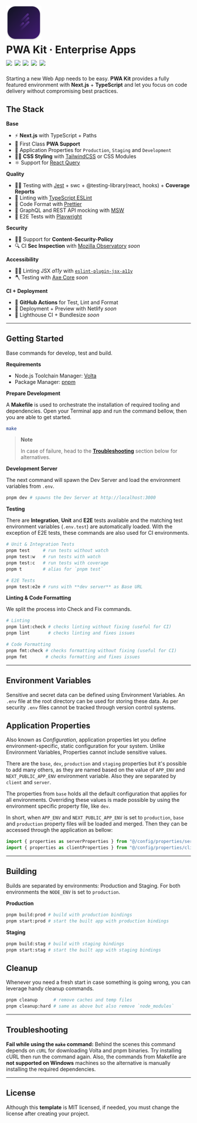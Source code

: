 <h1>
  <img src="./.github/projecticon.svg" width="96" alt="an icon with tones of purple background and 4 lines representing a fast motion." />
  <div>
    PWA Kit · Enterprise Apps
    <div>
      <img src="https://img.shields.io/badge/TypeScript-Next.js%20-white.svg" />
      <img src="https://img.shields.io/badge/Testing-Jest-pink.svg" />
      <img src="https://img.shields.io/badge/Format-Prettier-coral.svg" />
      <img src="https://img.shields.io/badge/Linting-TypeScript_ESLint-blue.svg" />
      <img src="https://img.shields.io/badge/Node.js-v16.15.1-gren.svg" />
    </div>
  </div>
</h1>

Starting a new Web App needs to be easy. **PWA Kit** provides a fully featured environment with **Next.js** + **TypeScript** and let you focus on code delivery without compromising best practices.

## The Stack

**Base**

- ⚡️ **Next.js** with TypeScript + Paths
- 📱 First Class **PWA Support**
- 🍃 Application Properties for `Production`, `Staging` and `Development`
- 👩‍🎤 **CSS Styling** with [TailwindCSS](https://tailwindcss.com) or CSS Modules
- ⚛️ Support for [React Query](https://react-query.tanstack.com)

**Quality**

- 🧑‍🔬 Testing with [Jest](https://jestjs.io) + swc + @testing-library(react, hooks) + **Coverage Reports**
- 🐞 Linting with [TypeScript ESLint](https://typescript-eslint.io)
- 📝 Code Format with [Prettier](https://prettier.io)
- 🥸 GraphQL and REST API mocking with [MSW](https://mswjs.io)
- 🌲 E2E Tests with [Playwright](https://playwright.dev/)

**Security**

- 👮‍♂️ Support for **Content-Security-Policy**
- 🔍 CI **Sec Inspection** with [Mozilla Observatory](https://observatory.mozilla.org/) _soon_

**Accessibility**

- 🧏‍♀️ Linting JSX _a11y_ with [`eslint-plugin-jsx-a11y`](https://www.npmjs.com/package/eslint-plugin-jsx-a11y)
- 🪓 Testing with [Axe Core](https://github.com/dequelabs/axe-core) _soon_

**CI + Deployment**

- 📍 **GitHub Actions** for Test, Lint and Format
- 🚀 Deployment + Preview with Netlify _soon_
- 🚥 Lighthouse CI + Bundlesize _soon_

---

## Getting Started

Base commands for develop, test and build.

**Requirements**

- Node.js Toolchain Manager: [Volta](https://volta.sh)
- Package Manager: [pnpm](https://pnpm.io/installation)

**Prepare Development**

A **Makefile** is used to orchestrate the installation of required tooling and dependencies. Open your Terminal app and run the command bellow, then you are able to get started.

```sh
make
```

> **Note**
>
> In case of failure, head to the [**Troubleshooting**](#troubleshooting) section below for alternatives.

**Development Server**

The next command will spawn the Dev Server and load the environment variables from `.env`.

```sh
pnpm dev # spawns the Dev Server at http://localhost:3000
```

**Testing**

There are **Integration**, **Unit** and **E2E** tests available and the matching test environment variables (`.env.test`) are automatically loaded. With the exception of E2E tests, these commands are also used for CI environments.

```sh
# Unit & Integration Tests
pnpm test     # run tests without watch
pnpm test:w   # run tests with watch
pnpm test:c   # run tests with coverage
pnpm t        # alias for `pnpm test`
```

```sh
# E2E Tests
pnpm test:e2e # runs with **dev server** as Base URL
```

**Linting & Code Formatting**

We split the process into Check and Fix commands.

```sh
# Linting
pnpm lint:check # checks linting without fixing (useful for CI)
pnpm lint       # checks linting and fixes issues
```

```sh
# Code Formatting
pnpm fmt:check # checks formatting without fixing (useful for CI)
pnpm fmt       # checks formatting and fixes issues
```

---

## Environment Variables

Sensitive and secret data can be defined using Environment Variables. An `.env` file at the root directory can be used for storing these data. As per security `.env` files cannot be tracked through version control systems.

## Application Properties

Also known as _Configuration_, application properties let you define environment-specific, static configuration for your system. Unlike Environment Variables, Properties cannot include sensitive values.

There are the `base`, `dev`, `production` and `staging` properties but it's possible to add many others, as they are named based on the value of `APP_ENV` and `NEXT_PUBLIC_APP_ENV` environment variable. Also they are separated by `client` and `server`.

The properties from `base` holds all the default configuration that applies for all environments. Overriding these values is made possible by using the environment specific property file, like `dev`.

In short, when `APP_ENV` and `NEXT_PUBLIC_APP_ENV` is set to `production`, `base` and `production` property files will be loaded and merged. Then they can be accessed through the application as bellow:

```ts
import { properties as serverProperties } from "@/config/properties/server";
import { properties as clientProperties } from "@/config/properties/client";
```

---

## Building

Builds are separated by environments: Production and Staging. For both environments the `NODE_ENV` is set to `production`.

**Production**

```sh
pnpm build:prod # build with production bindings
pnpm start:prod # start the built app with production bindings
```

**Staging**

```sh
pnpm build:stag # build with staging bindings
pnpm start:stag # start the built app with staging bindings
```

## Cleanup

Whenever you need a fresh start in case something is going wrong, you can leverage handy cleanup commands.

```sh
pnpm cleanup      # remove caches and temp files
pnpm cleanup:hard # same as above but also remove `node_modules`
```

---

## Troubleshooting

**Fail while using the `make` command:** Behind the scenes this command depends on `cURL` for downloading Volta and pnpm binaries. Try installing cURL then run the command again. Also, the commands from Makefile are **not supported on Windows** machines so the alternative is manually installing the required dependencies.

---

## License

Although this **template** is MIT licensed, if needed, you must change the license after creating your project.
